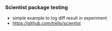 ### Scientist package testing
- simple example to log diff result in experiment
- https://github.com/trello/scientist
